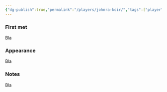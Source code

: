 ```yaml
---
{"dg-publish":true,"permalink":"/players/johnra-kcir/","tags":["player"],"noteIcon":"player"}
---
```


### First met
Bla
### Appearance
Bla
### Notes
Bla